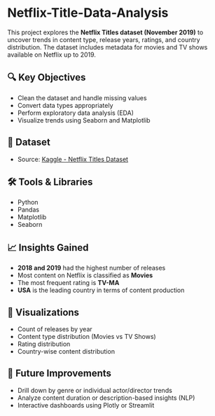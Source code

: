 # Netflix-Title-Data-Analysis

This project explores the **Netflix Titles dataset (November 2019)** to uncover trends in content type, release years, ratings, and country distribution. The dataset includes metadata for movies and TV shows available on Netflix up to 2019.

## 🔍 Key Objectives

- Clean the dataset and handle missing values
- Convert data types appropriately
- Perform exploratory data analysis (EDA)
- Visualize trends using Seaborn and Matplotlib

## 📁 Dataset

- Source: [Kaggle - Netflix Titles Dataset](https://www.kaggle.com/code/shivamb/netflix-shows-and-movies-exploratory-analysis)

## 🛠️ Tools & Libraries

- Python
- Pandas
- Matplotlib
- Seaborn

## 📈 Insights Gained

- **2018 and 2019** had the highest number of releases
- Most content on Netflix is classified as **Movies**
- The most frequent rating is **TV-MA**
- **USA** is the leading country in terms of content production

## 📌 Visualizations

- Count of releases by year
- Content type distribution (Movies vs TV Shows)
- Rating distribution
- Country-wise content distribution

## 🔄 Future Improvements

- Drill down by genre or individual actor/director trends
- Analyze content duration or description-based insights (NLP)
- Interactive dashboards using Plotly or Streamlit
